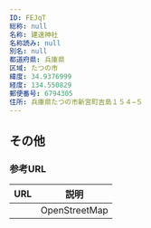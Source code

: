 ```yaml
---
ID: FEJqT
総称: null
名称: 建速神社
名称読み: null
別名: null
都道府県: 兵庫県
区域: たつの市
緯度: 34.9376999
経度: 134.550829
郵便番号: 6794305
住所: 兵庫県たつの市新宮町吉島１５４−５
---
```


## その他

### 参考URL

| URL | 説明          |
| --- | ------------- |
|     | OpenStreetMap |
